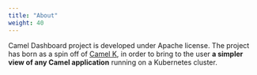 ```yaml
---
title: "About"
weight: 40
---
```


Camel Dashboard project is developed under Apache license. The project has born as a spin off of [Camel K](https://camel.apache.org/camel-k/), in order to bring to the user **a simpler view of any Camel application** running on a Kubernetes cluster.